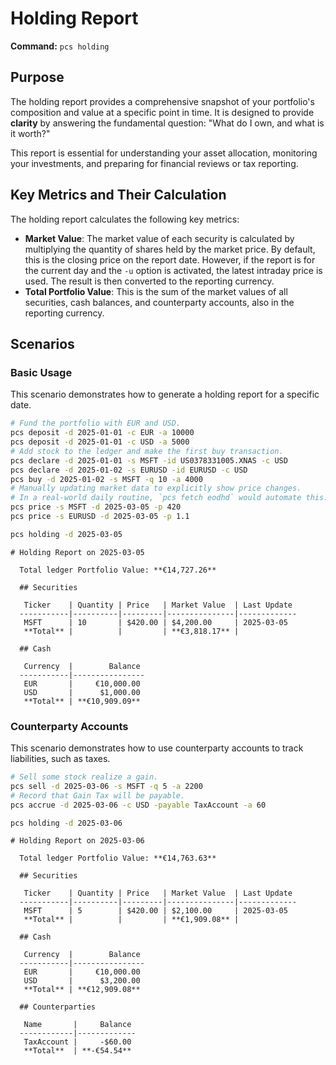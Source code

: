 # Holding Report

**Command:** `pcs holding`

## Purpose

The holding report provides a comprehensive snapshot of your portfolio's composition and value at a specific point in time. It is designed to provide **clarity** by answering the fundamental question: "What do I own, and what is it worth?"

This report is essential for understanding your asset allocation, monitoring your investments, and preparing for financial reviews or tax reporting.

## Key Metrics and Their Calculation

The holding report calculates the following key metrics:

*   **Market Value**: The market value of each security is calculated by multiplying the quantity of shares held by the market price. By default, this is the closing price on the report date. However, if the report is for the current day and the `-u` option is activated, the latest intraday price is used. The result is then converted to the reporting currency.
*   **Total Portfolio Value**: This is the sum of the market values of all securities, cash balances, and counterparty accounts, also in the reporting currency.

## Scenarios

### Basic Usage

This scenario demonstrates how to generate a holding report for a specific date.

```bash setup
# Fund the portfolio with EUR and USD.
pcs deposit -d 2025-01-01 -c EUR -a 10000
pcs deposit -d 2025-01-01 -c USD -a 5000
# Add stock to the ledger and make the first buy transaction.
pcs declare -d 2025-01-01 -s MSFT -id US0378331005.XNAS -c USD
pcs declare -d 2025-01-02 -s EURUSD -id EURUSD -c USD
pcs buy -d 2025-01-02 -s MSFT -q 10 -a 4000
# Manually updating market data to explicitly show price changes.
# In a real-world daily routine, `pcs fetch eodhd` would automate this.
pcs price -s MSFT -d 2025-03-05 -p 420
pcs price -s EURUSD -d 2025-03-05 -p 1.1
```

```bash run
pcs holding -d 2025-03-05
```

```console check
# Holding Report on 2025-03-05

  Total ledger Portfolio Value: **€14,727.26**

  ## Securities

   Ticker    | Quantity | Price   | Market Value  | Last Update 
  -----------|----------|---------|---------------|-------------
   MSFT      | 10       | $420.00 | $4,200.00     | 2025-03-05  
   **Total** |          |         | **€3,818.17** |             

  ## Cash

   Currency  |        Balance 
  -----------|----------------
   EUR       |     €10,000.00 
   USD       |      $1,000.00 
   **Total** | **€10,909.09**
 ```

### Counterparty Accounts

This scenario demonstrates how to use counterparty accounts to track liabilities, such as taxes.

```bash run
# Sell some stock realize a gain.
pcs sell -d 2025-03-06 -s MSFT -q 5 -a 2200
# Record that Gain Tax will be payable.
pcs accrue -d 2025-03-06 -c USD -payable TaxAccount -a 60 
```

```bash run
pcs holding -d 2025-03-06
```

```console check
# Holding Report on 2025-03-06

  Total ledger Portfolio Value: **€14,763.63**

  ## Securities

   Ticker    | Quantity | Price   | Market Value  | Last Update 
  -----------|----------|---------|---------------|-------------
   MSFT      | 5        | $420.00 | $2,100.00     | 2025-03-05  
   **Total** |          |         | **€1,909.08** |             

  ## Cash

   Currency  |        Balance 
  -----------|----------------
   EUR       |     €10,000.00 
   USD       |      $3,200.00 
   **Total** | **€12,909.08** 

  ## Counterparties

   Name       |     Balance 
  ------------|-------------
   TaxAccount |     -$60.00 
   **Total**  | **-€54.54**
```